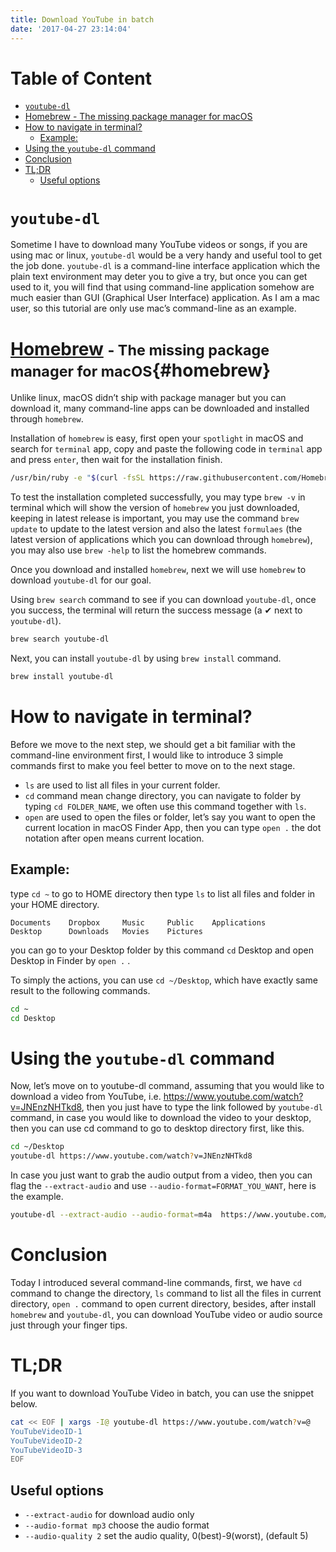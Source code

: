 ```yaml
---
title: Download YouTube in batch
date: '2017-04-27 23:14:04'
---
```


# Table of Content

<!-- MarkdownTOC -->

- [`youtube-dl`](#youtube-dl)
- [Homebrew - The missing package manager for macOS](#homebrew)
- [How to navigate in terminal?](#how-to-navigate-in-terminal)
  - [Example:](#example)
- [Using the `youtube-dl` command](#using-the-youtube-dl-command)
- [Conclusion](#conclusion)
- [TL;DR](#tldr)
  - [Useful options](#useful-options)

<!-- /MarkdownTOC -->


# `youtube-dl`
Sometime I have to download many YouTube videos or songs, if you are using mac or linux,
`youtube-dl` would be a very handy and useful tool to get the job done. `youtube-dl` 
is a command-line interface application which the plain text environment may deter you to
give a try, but once you can get used to it, you will find that using command-line 
application somehow are much easier than GUI  (Graphical User Interface) application.
As I am a mac user, so this tutorial are only use mac’s command-line as an example.

# [Homebrew](https://brew.sh/) <small>- The missing package manager for macOS</small>{#homebrew}
Unlike linux, macOS didn’t ship with package manager but you can download it, many 
command-line apps can be downloaded and installed through `homebrew`.

Installation of `homebrew` is easy, first open your `spotlight` in macOS and search for
`terminal` app, copy and paste the following code in `terminal` app and press `enter`, then wait for the installation finish.

``` sh
/usr/bin/ruby -e "$(curl -fsSL https://raw.githubusercontent.com/Homebrew/install/master/install)"
```

To test the installation completed successfully, you may type `brew -v` in terminal which will
show the version of `homebrew` you just downloaded, keeping in latest release is important, 
you may use the command `brew update` to update to the latest version and also the
latest `formulaes` (the latest version of applications which you can download through 
`homebrew`), you may also use `brew -help` to list the homebrew commands.

Once you download and installed `homebrew`, next we will use `homebrew` to download `youtube-dl`
for our goal.

Using `brew search` command to see if you can download `youtube-dl`, once you success, 
the terminal will return the success message (a ✔ next to `youtube-dl`).

``` sh
brew search youtube-dl
```

Next, you can install `youtube-dl` by using `brew install` command.

``` sh
brew install youtube-dl
```

# How to navigate in terminal?

Before we move to the next step, we should get a bit familiar with the command-line 
environment first, I would like to introduce 3 simple commands first to make you feel 
better to move on to the next stage.

- `ls` are used to list all files in your current folder.
- `cd` command mean change directory, you can navigate to folder by typing `cd FOLDER_NAME`,
we often use this command together with `ls`.
- `open` are used to open the files or folder, let’s say you want to open the current location in 
macOS Finder App, then you can type `open .` the dot notation after open means current location.

## Example:
type `cd ~` to go to HOME directory then type `ls` to list all files and folder in your
HOME directory.

```
Documents    Dropbox     Music     Public    Applications
Desktop      Downloads   Movies    Pictures
```

you can go to your Desktop folder by this command `cd` Desktop and open Desktop in Finder 
by `open .` .

To simply the actions, you can use `cd ~/Desktop`, which have exactly same result to 
the following commands.

``` sh
cd ~
cd Desktop  
```

# Using the `youtube-dl` command
Now, let’s move on to youtube-dl command, assuming that you would like to download a video
from YouTube, i.e. https://www.youtube.com/watch?v=JNEnzNHTkd8, then you just have to type the 
link followed by `youtube-dl` command, in case you would like to download the video to your 
desktop, then you can use cd command to go to desktop directory first, like this.

``` sh
cd ~/Desktop
youtube-dl https://www.youtube.com/watch?v=JNEnzNHTkd8
```

In case you just want to grab the audio output from a video, then you can flag the 
`--extract-audio` and use `--audio-format=FORMAT_YOU_WANT`, here is the example.

``` sh
youtube-dl --extract-audio --audio-format=m4a  https://www.youtube.com/watch\?v\=JNEnzNHTkd8
```

# Conclusion
Today I introduced several command-line commands, first, we have `cd` command to change the 
directory, `ls` command to list all the files in current directory, `open .` command to open 
current directory, besides, after install `homebrew` and `youtube-dl`, you can download YouTube
video or audio source just through your finger tips.

# TL;DR
If you want to download YouTube Video in batch, you can use the snippet below.

``` sh
cat << EOF | xargs -I@ youtube-dl https://www.youtube.com/watch?v=@
YouTubeVideoID-1
YouTubeVideoID-2
YouTubeVideoID-3
EOF
```

## Useful options

- `--extract-audio` for download audio only
- `--audio-format mp3` choose the audio format
- `--audio-quality 2` set the audio quality, 0(best)-9(worst), (default 5)


